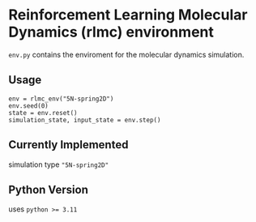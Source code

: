 # Reinforcement Learning Molecular Dynamics (rlmc) environment 

`env.py` contains the enviroment for the molecular dynamics simulation.

## Usage

```
env = rlmc_env("5N-spring2D")
env.seed(0)
state = env.reset()
simulation_state, input_state = env.step()
```

## Currently Implemented

simulation type `"5N-spring2D"`

## Python Version

uses `python >= 3.11`